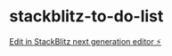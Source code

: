 # stackblitz-to-do-list

[Edit in StackBlitz next generation editor ⚡️](https://stackblitz.com/~/github.com/Gauravvashishtha7/stackblitz-to-do-list)